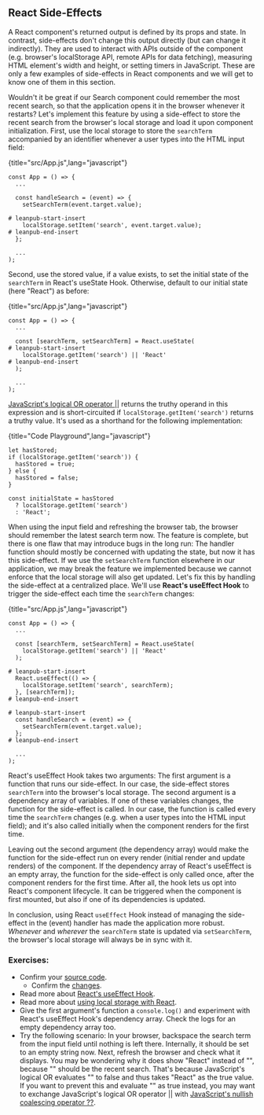## React Side-Effects

A React component's returned output is defined by its props and state. In contrast, side-effects don't change this output directly (but can change it indirectly). They are used to interact with APIs outside of the component (e.g. browser's localStorage API, remote APIs for data fetching), measuring HTML element's width and height, or setting timers in JavaScript. These are only a few examples of side-effects in React components and we will get to know one of them in this section.

Wouldn't it be great if our Search component could remember the most recent search, so that the application opens it in the browser whenever it restarts? Let's implement this feature by using a side-effect to store the recent search from the browser's local storage and load it upon component initialization. First, use the local storage to store the `searchTerm` accompanied by an identifier whenever a user types into the HTML input field:

{title="src/App.js",lang="javascript"}
~~~~~~~
const App = () => {
  ...

  const handleSearch = (event) => {
    setSearchTerm(event.target.value);

# leanpub-start-insert
    localStorage.setItem('search', event.target.value);
# leanpub-end-insert
  };

  ...
);
~~~~~~~

Second, use the stored value, if a value exists, to set the initial state of the `searchTerm` in React's useState Hook. Otherwise, default to our initial state (here "React") as before:

{title="src/App.js",lang="javascript"}
~~~~~~~
const App = () => {
  ...

  const [searchTerm, setSearchTerm] = React.useState(
# leanpub-start-insert
    localStorage.getItem('search') || 'React'
# leanpub-end-insert
  );

  ...
);
~~~~~~~

[JavaScript's logical OR operator ||](https://developer.mozilla.org/en-US/docs/Web/JavaScript/Reference/Operators/Logical_OR) returns the truthy operand in this expression and is short-circuited if `localStorage.getItem('search')` returns a truthy value. It's used as a shorthand for the following implementation:

{title="Code Playground",lang="javascript"}
~~~~~~~
let hasStored;
if (localStorage.getItem('search')) {
  hasStored = true;
} else {
  hasStored = false;
}

const initialState = hasStored
  ? localStorage.getItem('search')
  : 'React';
~~~~~~~

When using the input field and refreshing the browser tab, the browser should remember the latest search term now. The feature is complete, but there is one flaw that may introduce bugs in the long run: The handler function should mostly be concerned with updating the state, but now it has this side-effect. If we use the `setSearchTerm` function elsewhere in our application, we may break the feature we implemented because we cannot enforce that the local storage will also get updated. Let's fix this by handling the side-effect at a centralized place. We'll use **React's useEffect Hook** to trigger the side-effect each time the `searchTerm` changes:

{title="src/App.js",lang="javascript"}
~~~~~~~
const App = () => {
  ...

  const [searchTerm, setSearchTerm] = React.useState(
    localStorage.getItem('search') || 'React'
  );

# leanpub-start-insert
  React.useEffect(() => {
    localStorage.setItem('search', searchTerm);
  }, [searchTerm]);
# leanpub-end-insert

# leanpub-start-insert
  const handleSearch = (event) => {
    setSearchTerm(event.target.value);
  };
# leanpub-end-insert

  ...
);
~~~~~~~

React's useEffect Hook takes two arguments: The first argument is a function that runs our side-effect. In our case, the side-effect stores `searchTerm` into the browser's local storage. The second argument is a dependency array of variables. If one of these variables changes, the function for the side-effect is called. In our case, the function is called every time the `searchTerm` changes (e.g. when a user types into the HTML input field); and it's also called initially when the component renders for the first time.

Leaving out the second argument (the dependency array) would make the function for the side-effect run on every render (initial render and update renders) of the component. If the dependency array of React's useEffect is an empty array, the function for the side-effect is only called once, after the component renders for the first time. After all, the hook lets us opt into React's component lifecycle. It can be triggered when the component is first mounted, but also if one of its dependencies is updated.

In conclusion, using React `useEffect` Hook instead of managing the side-effect in the (event) handler has made the application more robust. *Whenever* and *wherever* the `searchTerm` state is updated via `setSearchTerm`, the browser's local storage will always be in sync with it.

### Exercises:

* Confirm your [source code](https://codesandbox.io/s/github/the-road-to-learn-react/hacker-stories/tree/2021/React-Side-Effects).
  * Confirm the [changes](https://github.com/the-road-to-learn-react/hacker-stories/compare/2021/Props-Handling...2021/React-Side-Effects).
* Read more about [React's useEffect Hook](https://www.robinwieruch.de/react-useeffect-hook).
* Read more about [using local storage with React](https://www.robinwieruch.de/local-storage-react).
* Give the first argument's function a `console.log()` and experiment with React's useEffect Hook's dependency array. Check the logs for an empty dependency array too.
* Try the following scenario: In your browser, backspace the search term from the input field until nothing is left there. Internally, it should be set to an empty string now. Next, refresh the browser and check what it displays. You may be wondering why it does show "React" instead of "", because "" should be the recent search. That's because JavaScript's logical OR evaluates "" to false and thus takes "React" as the true value. If you want to prevent this and evaluate "" as true instead, you may want to exchange JavaScript's logical OR operator || with [JavaScript's nullish coalescing operator ??](https://developer.mozilla.org/en-US/docs/Web/JavaScript/Reference/Operators/Nullish_coalescing_operator).
